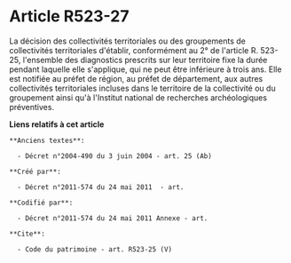 # Article R523-27

La décision des collectivités territoriales ou des groupements de collectivités territoriales d'établir, conformément au 2°
de l'article R. 523-25, l'ensemble des diagnostics prescrits sur leur territoire fixe la durée pendant laquelle elle
s'applique, qui ne peut être inférieure à trois ans. Elle est notifiée au préfet de région, au préfet de département, aux
autres collectivités territoriales incluses dans le territoire de la collectivité ou du groupement ainsi qu'à l'Institut
national de recherches archéologiques préventives.

**Liens relatifs à cet article**

	**Anciens textes**:

	  - Décret n°2004-490 du 3 juin 2004 - art. 25 (Ab)

	**Créé par**:

	  - Décret n°2011-574 du 24 mai 2011  - art.

	**Codifié par**:

	  - Décret n°2011-574 du 24 mai 2011 Annexe - art.

	**Cite**:

	  - Code du patrimoine - art. R523-25 (V)
